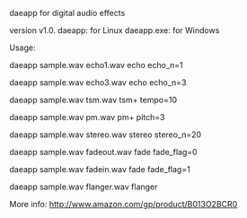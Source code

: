 daeapp for digital audio effects

version v1.0.
daeapp: for Linux
daeapp.exe: for Windows

Usage:

daeapp sample.wav echo1.wav echo echo_n=1

daeapp sample.wav echo3.wav echo echo_n=3

daeapp sample.wav tsm.wav tsm+ tempo=10

daeapp sample.wav pm.wav pm+ pitch=3

daeapp sample.wav stereo.wav stereo stereo_n=20

daeapp sample.wav fadeout.wav fade fade_flag=0

daeapp sample.wav fadein.wav fade fade_flag=1

daeapp sample.wav flanger.wav flanger


More info: http://www.amazon.com/gp/product/B013O2BCR0

